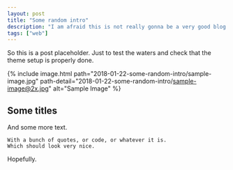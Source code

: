 ```yaml
---
layout: post
title: "Some random intro"
description: "I am afraid this is not really gonna be a very good blog post."
tags: ["web"]
---
```


So this is a post placeholder. Just to test the waters and check that the theme setup is properly done.

{% include image.html path="2018-01-22-some-random-intro/sample-image.jpg" path-detail="2018-01-22-some-random-intro/sample-image@2x.jpg" alt="Sample Image" %}

## Some titles

And some more text.

    With a bunch of quotes, or code, or whatever it is.
    Which should look very nice.

Hopefully.
